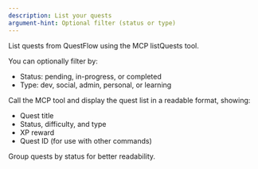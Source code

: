 ```yaml
---
description: List your quests
argument-hint: Optional filter (status or type)
---
```


List quests from QuestFlow using the MCP listQuests tool.

You can optionally filter by:
- Status: pending, in-progress, or completed
- Type: dev, social, admin, personal, or learning

Call the MCP tool and display the quest list in a readable format, showing:
- Quest title
- Status, difficulty, and type
- XP reward
- Quest ID (for use with other commands)

Group quests by status for better readability.
